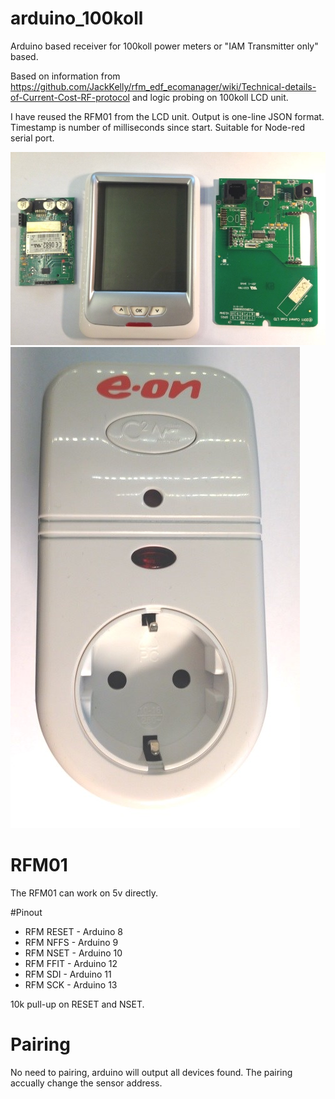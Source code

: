 # arduino_100koll
Arduino based receiver for 100koll power meters or "IAM Transmitter only" based.

Based on information from https://github.com/JackKelly/rfm_edf_ecomanager/wiki/Technical-details-of-Current-Cost-RF-protocol
and logic probing on 100koll LCD unit.

I have reused the RFM01 from the LCD unit.
Output is one-line JSON format. Timestamp is number of milliseconds since start.
Suitable for Node-red serial port.

![100koll LCD unit](100koll_lcd.jpg)
![100koll LCD unit](plug.jpg)

# RFM01
The RFM01 can work on 5v directly.

#Pinout
* RFM RESET - Arduino 8
* RFM NFFS  - Arduino 9
* RFM NSET  - Arduino 10
* RFM FFIT - Arduino 12
* RFM SDI  - Arduino 11
* RFM SCK  - Arduino 13

10k pull-up on RESET and NSET.

# Pairing
No need to pairing, arduino will output all devices found.
The pairing accually change the sensor address.

